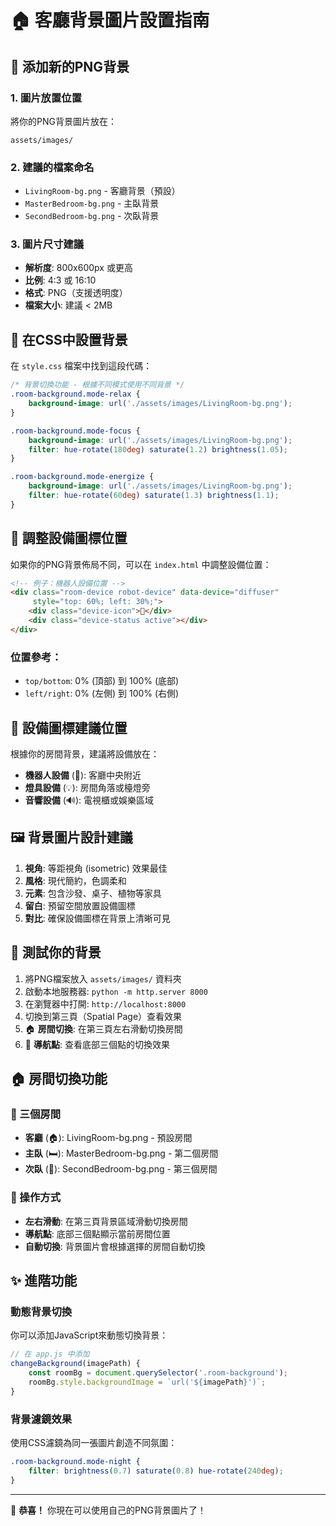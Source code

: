 # 🏠 客廳背景圖片設置指南

## 📁 添加新的PNG背景

### 1. 圖片放置位置
將你的PNG背景圖片放在：
```
assets/images/
```

### 2. 建議的檔案命名
- `LivingRoom-bg.png` - 客廳背景（預設）
- `MasterBedroom-bg.png` - 主臥背景
- `SecondBedroom-bg.png` - 次臥背景

### 3. 圖片尺寸建議
- **解析度**: 800x600px 或更高
- **比例**: 4:3 或 16:10 
- **格式**: PNG（支援透明度）
- **檔案大小**: 建議 < 2MB

## 🎨 在CSS中設置背景

在 `style.css` 檔案中找到這段代碼：

```css
/* 背景切換功能 - 根據不同模式使用不同背景 */
.room-background.mode-relax {
    background-image: url('./assets/images/LivingRoom-bg.png');
}

.room-background.mode-focus {
    background-image: url('./assets/images/LivingRoom-bg.png');
    filter: hue-rotate(180deg) saturate(1.2) brightness(1.05);
}

.room-background.mode-energize {
    background-image: url('./assets/images/LivingRoom-bg.png');
    filter: hue-rotate(60deg) saturate(1.3) brightness(1.1);
}
```

## 📍 調整設備圖標位置

如果你的PNG背景佈局不同，可以在 `index.html` 中調整設備位置：

```html
<!-- 例子：機器人設備位置 -->
<div class="room-device robot-device" data-device="diffuser" 
     style="top: 60%; left: 30%;">
    <div class="device-icon">🤖</div>
    <div class="device-status active"></div>
</div>
```

### 位置參考：
- `top/bottom`: 0% (頂部) 到 100% (底部)
- `left/right`: 0% (左側) 到 100% (右側)

## 🎯 設備圖標建議位置

根據你的房間背景，建議將設備放在：
- **機器人設備** (🤖): 客廳中央附近
- **燈具設備** (💡): 房間角落或檯燈旁
- **音響設備** (🔊): 電視櫃或娛樂區域

## 🖼️ 背景圖片設計建議

1. **視角**: 等距視角 (isometric) 效果最佳
2. **風格**: 現代簡約，色調柔和
3. **元素**: 包含沙發、桌子、植物等家具
4. **留白**: 預留空間放置設備圖標
5. **對比**: 確保設備圖標在背景上清晰可見

## 🔧 測試你的背景

1. 將PNG檔案放入 `assets/images/` 資料夾
2. 啟動本地服務器: `python -m http.server 8000`
3. 在瀏覽器中打開: `http://localhost:8000`
4. 切換到第三頁（Spatial Page）查看效果
5. 🏠 **房間切換**: 在第三頁左右滑動切換房間
6. 🔵 **導航點**: 查看底部三個點的切換效果

## 🏠 房間切換功能

### 🎯 三個房間
- **客廳** (🏠): LivingRoom-bg.png - 預設房間
- **主臥** (🛏️): MasterBedroom-bg.png - 第二個房間  
- **次臥** (🛌): SecondBedroom-bg.png - 第三個房間

### 📱 操作方式
- **左右滑動**: 在第三頁背景區域滑動切換房間
- **導航點**: 底部三個點顯示當前房間位置
- **自動切換**: 背景圖片會根據選擇的房間自動切換

## ✨ 進階功能

### 動態背景切換
你可以添加JavaScript來動態切換背景：

```javascript
// 在 app.js 中添加
changeBackground(imagePath) {
    const roomBg = document.querySelector('.room-background');
    roomBg.style.backgroundImage = `url('${imagePath}')`;
}
```

### 背景濾鏡效果
使用CSS濾鏡為同一張圖片創造不同氛圍：

```css
.room-background.mode-night {
    filter: brightness(0.7) saturate(0.8) hue-rotate(240deg);
}
```

---

🎉 **恭喜！** 你現在可以使用自己的PNG背景圖片了！ 